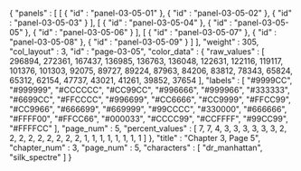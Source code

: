 {
  "panels" : [
    [
      {
        "id" : "panel-03-05-01"
      },
      {
        "id" : "panel-03-05-02"
      },
      {
        "id" : "panel-03-05-03"
      }
    ],
    [
      {
        "id" : "panel-03-05-04"
      },
      {
        "id" : "panel-03-05-05"
      },
      {
        "id" : "panel-03-05-06"
      }
    ],
    [
      {
        "id" : "panel-03-05-07"
      },
      {
        "id" : "panel-03-05-08"
      },
      {
        "id" : "panel-03-05-09"
      }
    ]
  ],
  "weight" : 305,
  "col_layout" : 3,
  "id" : "page-03-05",
  "color_data" : {
    "raw_values" : [
      296894,
      272361,
      167437,
      136985,
      136763,
      136048,
      122631,
      122116,
      119117,
      101376,
      101303,
      92075,
      89727,
      89224,
      87963,
      84206,
      83812,
      78343,
      65824,
      65312,
      62154,
      47737,
      43021,
      41261,
      39852,
      37654
    ],
    "labels" : [
      "#9999CC",
      "#999999",
      "#CCCCCC",
      "#CC99CC",
      "#996666",
      "#999966",
      "#333333",
      "#6699CC",
      "#FFCCCC",
      "#996699",
      "#CC6666",
      "#CC9999",
      "#FFCC99",
      "#CC9966",
      "#666699",
      "#669999",
      "#99CCCC",
      "#330000",
      "#666666",
      "#FFFF00",
      "#FFCC66",
      "#000033",
      "#CCCC99",
      "#CCFFFF",
      "#99CC99",
      "#FFFFCC"
    ],
    "page_num" : 5,
    "percent_values" : [
      7,
      7,
      4,
      3,
      3,
      3,
      3,
      3,
      3,
      2,
      2,
      2,
      2,
      2,
      2,
      2,
      2,
      2,
      1,
      1,
      1,
      1,
      1,
      1,
      1,
      1
    ]
  },
  "title" : "Chapter 3, Page 5",
  "chapter_num" : 3,
  "page_num" : 5,
  "characters" : [
    "dr_manhattan",
    "silk_spectre"
  ]
}

